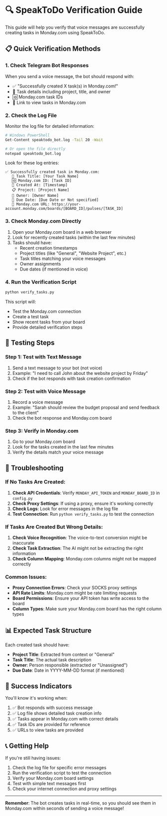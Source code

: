 # 🔍 SpeakToDo Verification Guide

This guide will help you verify that voice messages are successfully creating tasks in Monday.com using SpeakToDo.

## 📋 Quick Verification Methods

### 1. **Check Telegram Bot Responses**

When you send a voice message, the bot should respond with:

- ✅ "Successfully created X task(s) in Monday.com!"
- 📝 Task details including project, title, and owner
- 🆔 Monday.com task IDs
- 🔗 Link to view tasks in Monday.com

### 2. **Check the Log File**

Monitor the log file for detailed information:

```bash
# Windows PowerShell
Get-Content speaktodo_bot.log -Tail 20 -Wait

# Or open the file directly
notepad speaktodo_bot.log
```

Look for these log entries:

```
✅ Successfully created task in Monday.com:
   📝 Task Title: [Your Task Name]
   🆔 Monday.com ID: [Task ID]
   📅 Created At: [Timestamp]
   📋 Project: [Project Name]
   👤 Owner: [Owner Name]
   📅 Due Date: [Due Date or Not specified]
   🔗 Monday.com URL: https://your-account.monday.com/boards/[BOARD_ID]/pulses/[TASK_ID]
```

### 3. **Check Monday.com Directly**

1. Open your Monday.com board in a web browser
2. Look for recently created tasks (within the last few minutes)
3. Tasks should have:
   - Recent creation timestamps
   - Project titles (like "General", "Website Project", etc.)
   - Task titles matching your voice messages
   - Owner assignments
   - Due dates (if mentioned in voice)

### 4. **Run the Verification Script**

```bash
python verify_tasks.py
```

This script will:

- Test the Monday.com connection
- Create a test task
- Show recent tasks from your board
- Provide detailed verification steps

## 🧪 Testing Steps

### Step 1: Test with Text Message

1. Send a text message to your bot (not voice)
2. Example: "I need to call John about the website project by Friday"
3. Check if the bot responds with task creation confirmation

### Step 2: Test with Voice Message

1. Record a voice message
2. Example: "Sarah should review the budget proposal and send feedback to the client"
3. Check the bot response and Monday.com board

### Step 3: Verify in Monday.com

1. Go to your Monday.com board
2. Look for the tasks created in the last few minutes
3. Verify the details match your voice message

## 🔧 Troubleshooting

### If No Tasks Are Created:

1. **Check API Credentials**: Verify `MONDAY_API_TOKEN` and `MONDAY_BOARD_ID` in `config.py`
2. **Check Proxy Settings**: If using a proxy, ensure it's working correctly
3. **Check Logs**: Look for error messages in the log file
4. **Test Connection**: Run `python verify_tasks.py` to test the connection

### If Tasks Are Created But Wrong Details:

1. **Check Voice Recognition**: The voice-to-text conversion might be inaccurate
2. **Check Task Extraction**: The AI might not be extracting the right information
3. **Check Column Mapping**: Monday.com columns might not be mapped correctly

### Common Issues:

- **Proxy Connection Errors**: Check your SOCKS proxy settings
- **API Rate Limits**: Monday.com might be rate limiting requests
- **Board Permissions**: Ensure your API token has write access to the board
- **Column Types**: Make sure your Monday.com board has the right column types

## 📊 Expected Task Structure

Each created task should have:

- **Project Title**: Extracted from context or "General"
- **Task Title**: The actual task description
- **Owner**: Person responsible (extracted or "Unassigned")
- **Due Date**: Date in YYYY-MM-DD format (if mentioned)

## 🎯 Success Indicators

You'll know it's working when:

1. ✅ Bot responds with success message
2. ✅ Log file shows detailed task creation info
3. ✅ Tasks appear in Monday.com with correct details
4. ✅ Task IDs are provided for reference
5. ✅ URLs to view tasks are provided

## 📞 Getting Help

If you're still having issues:

1. Check the log file for specific error messages
2. Run the verification script to test the connection
3. Verify your Monday.com board settings
4. Test with simple text messages first
5. Check your internet connection and proxy settings

---

**Remember**: The bot creates tasks in real-time, so you should see them in Monday.com within seconds of sending a voice message!
